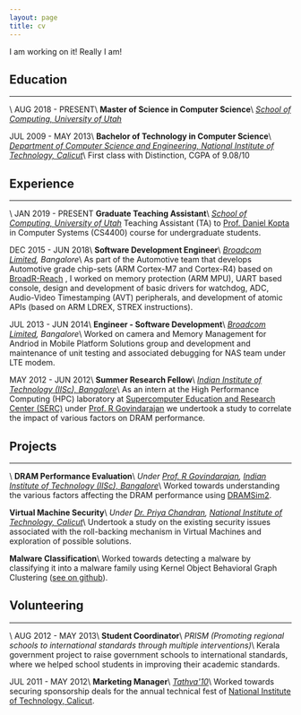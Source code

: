 ```yaml
---
layout: page
title: cv
---
```


I am working on it! Really I am!

## Education
---
\\
AUG 2018 - PRESENT\\
**Master of Science in Computer Science**\\
*[School of Computing, University of Utah][soc-link]*

JUL 2009 - MAY 2013\\
**Bachelor of Technology in Computer Science**\\
*[Department of Computer Science and Engineering, National Institute of
Technology, Calicut][csed]*\\
First class with Distinction, CGPA of 9.08/10

## Experience
---
\\
JAN 2019 - PRESENT
**Graduate Teaching Assistant**\\
*[School of Computing, University of Utah][soc-link]*
Teaching Assistant (TA) to [Prof. Daniel Kopta][dkopta] in Computer Systems
(CS4400) course for undergraduate students.

DEC 2015 - JUN 2018\\
**Software Development Engineer**\\
*[Broadcom Limited][brcm], Bangalore*\\
As part of the Automotive team that develops Automotive grade chip-sets (ARM
Cortex-M7 and Cortex-R4) based on [BroadR-Reach][br-phy] , I worked on memory
protection (ARM MPU), UART based console, design and development of basic
drivers for watchdog, ADC, Audio-Video Timestamping (AVT) peripherals, and
development of atomic APIs (based on ARM LDREX, STREX instructions).

JUL 2013 - JUN 2014\\
**Engineer - Software Development**\\
*[Broadcom Limited][brcm], Bangalore*\\
Worked on camera and Memory Management for Andriod in Mobile Platform Solutions
group and development and maintenance of unit testing and associated debugging
for NAS team under LTE modem.

MAY 2012 - JUN 2012\\
**Summer Research Fellow**\\
*[Indian Institute of Technology (IISc), Bangalore][iisc]*\\
As an intern at the High Performance Computing (HPC) laboratory at
[Supercomputer Education and Research Center (SERC)][serc-iisc] under
[Prof. R Govindarajan][rgovind] we undertook a study to correlate the impact of
various factors on DRAM performance.

## Projects
---
\\
**DRAM Performance Evaluation**\\
*Under [Prof. R Govindarajan][rgovind], [Indian Institute of Technology (IISc),
Bangalore][iisc]*\\
Worked towards understanding the various factors affecting the DRAM performance
using [DRAMSim2][dramsim2].

**Virtual Machine Security**\\
*Under [Dr. Priya Chandran][priya-csed], [National Institute of Technology,
Calicut][nitc]*\\
Undertook a study on the existing security issues associated with the
roll-backing mechanism in Virtual Machines and exploration of possible
solutions.

**Malware Classification**\\
Worked towards detecting a malware by classifying it into a malware family using
Kernel Object Behavioral Graph Clustering ([see on github][mal-class]).

## Volunteering
---
\\
AUG 2012 - MAY 2013\\
**Student Coordinator**\\
*PRISM (Promoting regional schools to international standards through multiple
interventions)*\\
Kerala government project to raise government schools to international
standards, where we helped school students in improving their academic
standards.

JUL 2011 - MAY 2012\\
**Marketing Manager**\\
*[Tathva'10][tathva]*\\
Worked towards securing sponsorship deals for the annual technical fest of
[National Institute of Technology, Calicut][nitc].

[soc-link]: https://www.cs.utah.edu/
[csed]: http://www.cse.nitc.ac.in/
[dkopta]: https://dkoptacs.github.io/
[brcm]: https://www.broadcom.com/
[br-phy]: https://en.wikipedia.org/wiki/BroadR-Reach
[iisc]: https://www.iisc.ac.in/
[serc-iisc]: http://http://www.serc.iisc.ac.in/
[rgovind]: https://drona.csa.iisc.ac.in/~govind/index.html
[dramsim2]: https://github.com/umd-memsys/DRAMSim2
[priya-csed]: http://people.cse.nitc.ac.in/priya/
[nitc]: http://nitc.ac.in/
[mal-class]: https://github.com/rahulp0491/Malware-Classifier
[tathva]: http://tathva.org/
